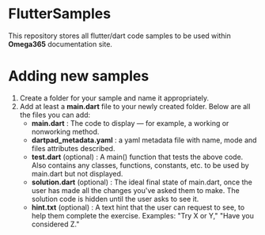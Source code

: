 # FlutterSamples
This repository stores all flutter/dart code samples to be used within __Omega365__ documentation site.

# Adding new samples
 1. Create a folder for your sample and name it appropriately.
 2. Add at least a __main.dart__ file to your newly created folder. Below are all the files you can add:
    * __main.dart__ : The code to display — for example, a working or nonworking method.
    * __dartpad_metadata.yaml__ : a yaml metadata file with name, mode and files attributes described.
    * __test.dart__ (optional) : A main() function that tests the above code. Also contains any classes, functions, constants, etc. to be used by main.dart but not displayed.
    * __solution.dart__ (optional) : The ideal final state of main.dart, once the user has made all the changes you've asked them to make. The solution code is hidden until the user asks to see it.
    * __hint.txt__ (optional) : A text hint that the user can request to see, to help them complete the exercise. Examples: "Try X or Y," "Have you considered Z."
